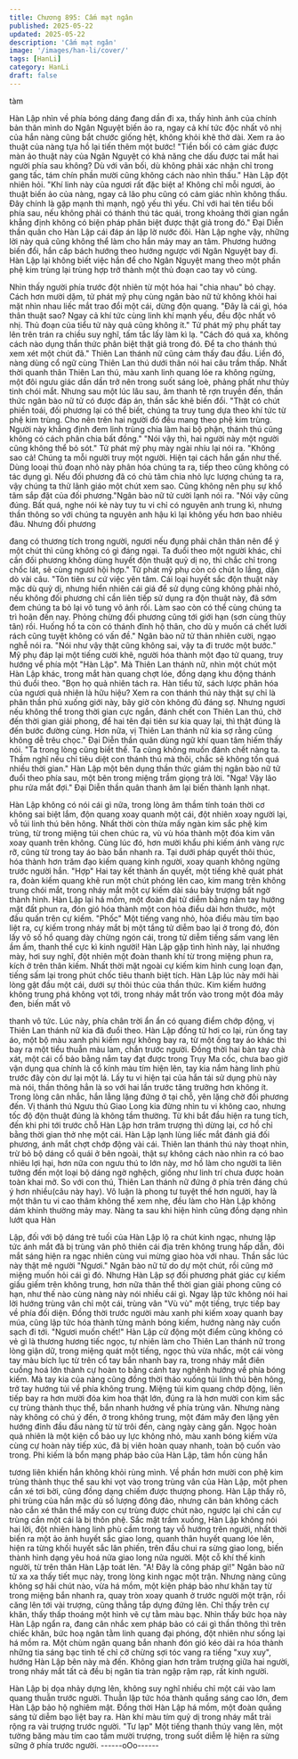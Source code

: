 ```yaml
---
title: Chương 895: Cấm mạt ngân
published: 2025-05-22
updated: 2025-05-22
description: 'Cấm mạt ngân'
image: '/images/han-li/cover/'
tags: [HanLi]
category: HanLi
draft: false
---
```


tàm

Hàn Lập nhìn về phía bóng dáng đang dần đi xa, thấy hình ảnh
của chính bản thân mình do Ngân Nguyệt biến ảo ra, ngay cả khí
tức độc nhất vô nhị của hắn nàng cũng bắt chước giống hệt,
không khỏi khẽ thở dài.
Xem ra ảo thuật của nàng tựa hồ lại tiến thêm một bước!
"Tiền bối có cảm giác được màn ảo thuật này của Ngân Nguyệt
có khả năng che dấu được tai mắt hai người phía sau không? Dù
với vãn bối, dù không phải xác nhận chỉ trong gang tấc, tám chín
phần mười cũng không cách nào nhìn thấu." Hàn Lập đột nhiên
hỏi.
"Khí linh này của ngươi rất đặc biệt a! Không chỉ mỗi ngươi, ảo
thuật biến ảo của nàng, ngay cả lão phu cũng có cảm giác nhìn
không thấu. Đây chính là gặp mạnh thì mạnh, ngộ yếu thì yếu.
Chỉ với hai tên tiểu bối phía sau, nếu không phải có thánh thú tác
quái, trong khoảng thời gian ngắn khẳng định không có biện pháp
phân biệt được thật giả trong đó." Đại Diễn thần quân cho Hàn
Lập cái đáp án lập lờ nước đôi.
Hàn Lập nghe vậy, những lời này quả cũng không thể làm cho
hắn mảy may an tâm.
Phương hướng biến đổi, hắn cấp bách hướng theo hướng ngược
với Ngân Nguyệt bay đi.
Hàn Lập lại không biết việc hắn để cho Ngân Nguyệt mang theo
một phần phệ kim trùng lại trùng hợp trở thành một thủ đoạn cao
tay vô cùng.

Nhìn thấy người phía trước đột nhiên từ một hóa hai "chia nhau"
bỏ chạy. Cách hơn mười dặm, tử phát mỹ phụ cùng ngân bào nữ
tử không khỏi hai mặt nhìn nhau liếc mắt trao đổi một cái, dừng
độn quang.
"Đây là cái gì, hóa thân thuật sao? Ngay cả khí tức cùng linh khí
mạnh yếu, đều độc nhất vô nhị. Thủ đoạn của tiểu tử này quả
cũng không ít." Tử phát mỹ phụ phất tay lên trên trán ra chiều suy
nghĩ, tấm tắc lấy làm kì lạ.
"Cách đó quá xa, không cách nào dụng thần thức phân biệt thật
giả trong đó. Để ta cho thánh thú xem xét một chút đã." Thiên Lan
thánh nữ cũng cảm thấy đau đầu.
Liền đó, nàng dùng cổ ngữ cùng Thiên Lan thú dưới thân nói hai
câu trầm thấp. Nhất thời quanh thân Thiên Lan thú, màu xanh linh
quang lóe ra không ngừng, một đôi ngưu giác dần dần trở nên
trong suốt sáng loè, phảng phất như thủy tinh chói mắt. Nhưng
sau một lúc lâu sau, âm thanh tê rợn truyền đến, thần thức ngân
bào nữ tử có được đáp án, thần sắc khẽ biến đổi.
"Thật có chút phiền toái, đối phương lại có thể biết, chúng ta truy
tung dựa theo khí tức từ phệ kim trùng. Cho nên trên hai người đó
đều mang theo phệ kim trùng. Người này khẳng định đem linh
trùng chia làm hai bộ phận, thánh thú cũng không có cách phân
chia bất đồng."
"Nói vậy thì, hai người này một người cũng không thể bỏ sót." Tử
phát mỹ phụ mày ngài nhíu lại nói ra.
"Không sao cả! Chúng ta mỗi người truy một người. Hiện tại cách
hắn gần như thế. Dùng looại thủ đoạn nhỏ này phân hóa chúng ta
ra, tiếp theo cũng không có tác dụng gì. Nếu đối phương đã có
chủ tâm chia nhỏ lực lượng chúng ta ra, vậy chúng ta thử lãnh
giáo một chút xem sao. Cũng không nên phụ sự khổ tâm sắp đặt
của đối phương."Ngân bào nữ tử cười lạnh nói ra.
"Nói vậy cũng đúng. Bất quá, nghe nói kẻ này tuy tu vi chỉ có
nguyên anh trung kì, nhưng thần thông so với chúng ta nguyên
anh hậu kì lại không yếu hơn bao nhiêu đâu. Nhưng đối phương

đang có thương tích trong người, ngươi nếu đụng phải chân thân
nên để ý một chút thì cũng không có gì đáng ngại. Ta đuổi theo
một người khác, chỉ cần đối phương không dùng huyết độn thuật
quỷ dị nọ, thì chắc chỉ trong chốc lát, sẽ cùng ngươi hội hợp." Tử
phát mỹ phụ còn có chút lo lắng, dặn dò vài câu.
"Tôn tiên sư cứ việc yên tâm. Cái loại huyết sắc độn thuật này
mặc dù quỷ dị, nhưng hiển nhiên cái giá để sử dụng cũng không
phải nhỏ, nếu không đối phương chỉ cần liên tiếp sử dụng ra độn
thuật này, đã sớm đem chúng ta bỏ lại vô tung vô ảnh rồi. Làm
sao còn có thể cùng chúng ta trì hoãn đến nay. Phỏng chừng đối
phương cũng tới giới hạn (sơn cùng thủy tân) rồi. Huống hồ ta còn
có thánh đỉnh hộ thân, cho dù y muốn cá chết lưới rách cũng tuyệt
không có vấn đề." Ngân bào nữ tử thản nhiên cười, ngạo nghễ
nói ra.
"Nói như vậy thật cũng không sai, vậy ta đi trước một bước." Mỹ
phụ đáp lại một tiếng cười khẽ, người hóa thành một đạo tử
quang, truy hướng về phía một "Hàn Lập".
Mà Thiên Lan thánh nữ, nhìn một chút một Hàn Lập khác, trong
mắt hàn quang chợt lóe, đồng dạng khu động thánh thú đuổi theo.
"Bọn họ quả nhiên tách ra. Hàn tiểu tử, sách lược phân hóa của
ngươi quả nhiên là hữu hiệu? Xem ra con thánh thú này thật sự
chỉ là phân thần phủ xuống giới này, bây giờ còn không đủ đáng
sợ. Nhưng ngươi nếu không thể trong thời gian cực ngắn, đánh
chết con Thiên Lan thú, chờ đến thời gian giải phong, để hai tên
đại tiên sư kia quay lại, thì thật đúng là đến bước đường cùng.
Hơn nữa, vị Thiên Lan thánh nữ kia sợ rằng cũng không dễ trêu
chọc." Đại Diễn thần quân dùng ngữ khí quan tâm hiếm thấy nói.
"Ta trong lòng cũng biết thế. Ta cũng không muốn đánh chết nàng
ta. Thầm nghĩ nếu chỉ tiêu diệt con thánh thú mà thôi, chắc sẽ
không tốn quá nhiều thời gian." Hàn Lập một bên dụng thần thức
giám thị ngân bào nữ tử đuổi theo phía sau, một bên trong miệng
trầm giọng trả lời.
"Nga! Vậy lão phu rửa mắt đợi." Đại Diễn thần quân thanh âm lại
biến thành lạnh nhạt.

Hàn Lập không có nói cái gì nữa, trong lòng âm thầm tính toán
thời cơ không sai biệt lắm, độn quang xoay quanh một cái, đột
nhiên xoay người lại, vỗ túi linh thú bên hông.
Nhất thời còn thừa mấy ngàn kim sắc phệ kim trùng, từ trong
miệng túi chen chúc ra, vù vù hóa thành một đóa kim vân xoay
quanh trên không.
Cùng lúc đó, hơn mười khẩu phi kiếm ánh vàng rực rỡ, cũng từ
trong tay áo bào bắn nhanh ra. Tại dưới pháp quyết thôi thúc, hóa
thành hơn trăm đạo kiếm quang kinh người, xoay quanh không
ngừng trước người hắn.
"Hợp"
Hai tay kết thành ấn quyết, một tiếng khẽ quát phát ra, đoàn kiếm
quang khẽ run một chút phóng lên cao, kim mang trên không
trung chói mắt, trong nháy mắt một cự kiếm dài sáu bảy trượng
bất ngờ thành hình.
Hàn Lập lại há mồm, một đoàn đại tử diễm bằng nắm tay hướng
mặt đất phun ra, đón gió hóa thành một con hỏa điểu dài hơn
thước, một đầu quấn trên cự kiếm.
"Phốc" Một tiếng vang nhỏ, hỏa điểu màu tím bạo liệt ra, cự kiếm
trong nháy mắt bị một tầng tử diễm bao lại ở trong đó, đón lấy vô
số hồ quang dày chừng ngón cái, trong tử diễm tiếng sấm vang
lên ầm ầm, thanh thế cực kì kinh người!
Hàn Lập gặp tình hình này, lại nhướng mày, hơi suy nghĩ, đột
nhiên một đoàn thanh khí từ trong miệng phun ra, kích ở trên thân
kiếm.
Nhất thời mặt ngoài cự kiếm kim hình cung loạn đạn, tiếng sấm
lại trong phút chốc tiêu thanh biệt tích.
Hàn Lập lúc này mới hài lòng gật đầu một cái, dưới sự thôi thúc
của thần thức. Kim kiếm hướng không trung phá không vọt tới,
trong nháy mắt trốn vào trong một đóa mây đen, biến mất vô

thanh vô tức.
Lúc này, phía chân trời ẩn ẩn có quang điểm chớp động, vị Thiên
Lan thánh nữ kia đã đuổi theo.
Hàn Lập đồng tử hơi co lại, rùn ống tay áo, một bộ màu xanh phi
kiếm ngự không bay ra, từ một ống tay áo khác thì bay ra một tiểu
thuẫn màu lam, chắn trước người.
Đồng thời hai bàn tay chà xát, một cái cổ bảo bằng nắm tay đạt
được trong Trụy Ma cốc, chưa bao giờ vận dụng qua chính là cổ
kính màu tím hiện lên, tay kia nắm hàng linh phù trước đây còn
dư lại một lá. Lấy tu vi hiện tại của hắn tái sử dụng phù này mà
nói, thần thông hẳn là so với hai lần trước tăng trưởng hơn không
ít.
Trong lòng cân nhắc, hắn lẳng lặng đứng ở tại chỗ, yên lặng chờ
đối phương đến.
Vị thánh thú Ngưu thủ Giao Long kia đừng nhìn tu vi không cao,
nhưng tốc độ độn thuật đúng là không tầm thường.
Từ khi bắt đầu hiện ra tung tích, đến khi phi tới trước chỗ Hàn
Lập hơn trăm trượng thì dừng lại, cơ hồ chỉ bằng thời gian thở
nhẹ một cái.
Hàn Lập lạnh lùng liếc mắt đánh giá đối phương, ánh mắt chợt
chớp động vài cái.
Thiên lan thánh thú này thoạt nhìn, trừ bỏ bộ dáng cổ quái ở bên
ngoài, thật sự không cách nào nhìn ra có bao nhiêu lợi hại, hơn
nữa con ngưu thú to lớn này, mơ hồ làm cho người ta liên tưởng
đến một loại bộ dáng ngờ nghệch, giống như linh trí chưa được
hoàn toàn khai mở. So với con thú, Thiên Lan thánh nữ đứng ở
phía trên đáng chú ý hơn nhiều(câu này hay). Vô luận là phong tư
tuyệt thế hơn người, hay là một thân tu vi cao thâm không thể
xem nhẹ, đều làm cho Hàn Lập không dám khinh thường mảy
may.
Nàng ta sau khi hiện hình cũng đồng dạng nhìn lướt qua Hàn

Lập, đối với bộ dáng trẻ tuối của Hàn Lập lộ ra chút kinh ngạc,
nhưng lập tức ánh mắt đã bị trùng vân phô thiên cái địa trên
không trung hấp dẫn, đôi mắt sáng hiện ra ngạc nhiên cùng vui
mừng giao hòa với nhau. Thần sắc lúc này thật mê người
"Ngươi." Ngân bào nữ tử do dự một chút, rồi cũng mở miệng
muốn hỏi cái gì đó.
Nhưng Hàn Lập sợ đối phương phát giác cự kiếm giấu giếm trên
không trung, hơn nữa thân thể thời gian giải phong cũng có hạn,
như thế nào cùng nàng này nói nhiều cái gì.
Ngay lập tức không nói hai lời hướng trùng vân chỉ một cái, trùng
vân "Vù vù" một tiếng, trực tiếp bay về phía đối diện. Đồng thời
trước người màu xanh phi kiếm xoay quanh bay múa, cũng lập
tức hóa thành từng mảnh bóng kiếm, hướng nàng này cuốn sạch
đi tới.
"Ngươi muốn chết!"
Hàn Lập cử động một điểm cũng không có vẻ gì là thương hương
tiếc ngọc, tự nhiên làm cho Thiên Lan thánh nữ trong lòng giận
dữ, trong miệng quát một tiếng, ngọc thủ vừa nhấc, một cái vòng
tay màu bích lục từ trên cổ tay bắn nhanh bay ra, trong nháy mắt
điên cuồng hoá lớn thành cự hoàn to bằng cánh tay nghênh
hướng về phía bóng kiếm.
Mà tay kia của nàng cũng đồng thời tháo xuống túi linh thú bên
hông, trở tay hướng túi về phía không trung.
Miệng túi kim quang chớp động, liên tiếp bay ra hơn mười đóa
kim hoa thật lớn, đúng ra là hơn mười con kim sắc cự trùng thành
thục thể, bắn nhanh hướng về phía trùng vân.
Nhưng nàng này không có chú ý đến, ở trong không trung, một
đám mây đen lặng yên hướng đỉnh đầu đầu nàng từ từ trôi đến,
càng ngày càng gần. Ngọc hoàn quả nhiên là một kiện cổ bảo uy
lực không nhỏ, màu xanh bóng kiếm vừa cùng cự hoàn này tiếp
xúc, đã bị viên hoàn quay nhanh, toàn bộ cuốn vào trong. Phi
kiếm là bổn mạng pháp bảo của Hàn Lập, tâm hồn cùng hắn

tương liên khiến hắn không khỏi rùng mình.
Về phần hơn mười con phệ kim trùng thành thục thể sau khi vọt
vào trong trùng vân của Hàn Lập, một phen cắn xé tơi bời, cũng
đồng dạng chiếm được thượng phong.
Hàn Lập thấy rõ, phi trùng của hắn mặc dù số lượng đông đảo,
nhưng căn bản không cách nào cắn xé thân thể mấy con cự trùng
được chút nào, ngược lại chỉ cần cự trùng cắn một cái là bị thôn
phệ.
Sắc mặt trầm xuống, Hàn Lập không nói hai lời, đột nhiên hàng
linh phù cầm trong tay vỗ hướng trên người, nhất thời biến ra một
ảo ảnh huyết sắc giao long, quanh thân huyết quang lóe lên, hiện
ra từng khối huyết sắc lân phiến, trên đầu chui ra sừng giao long,
biến thành hình dạng yêu hoá nửa giao long nửa người.
Một cỗ khí thế kinh người, từ trên thân Hàn Lập toát lên.
"A! Đây là công pháp gì!" Ngân bào nữ tử xa xa thấy tiết mục này,
trong lòng kinh ngạc một trận.
Nhưng nàng cũng không sợ hãi chút nào, vừa há mồm, một kiện
pháp bảo như khăn tay từ trong miệng bắn nhanh ra, quay tròn
xoay quanh ở trước người một trận, rồi căng lên tới vài trượng,
cũng thẳng tắp dựng đứng lên.
Chỉ thấy trên cự khăn, thấy thấp thoáng một hình vẽ cự tằm màu
bạc.
Nhìn thấy bức họa này Hàn Lập ngẩn ra, đang cân nhắc xem
pháp bảo có cái gì thần thông thì trên chiếc khăn, bức hoạ ngân
tằm linh quang đại phóng, đột nhiên như sống lại há mồm ra.
Một chùm ngân quang bắn nhanh đón gió kéo dài ra hóa thành
những tia sáng bạc tinh tế chỉ cỡ chừng sợi tóc vang ra tiếng "xuy
xuy", hướng Hàn Lập bên này mà đến.
Không gian hơn trăm trượng giữa hai người, trong nháy mắt tất
cả đều bị ngân tia tràn ngập rậm rạp, rất kinh người.

Hàn Lập bị dọa nhảy dựng lên, không suy nghĩ nhiều chỉ một cái
vào lam quang thuẫn trước người. Thuẫn lập tức hóa thành
quầng sáng cao lớn, đem Hàn Lập bảo hộ nghiêm mật. Đồng thời
Hàn Lập há mồm, một đoàn quầng sáng tử diễm bạo liệt bay ra.
Hàn khí màu tím quỷ dị trong nháy mắt trải rộng ra vài trượng
trước người.
"Tư lạp" Một tiếng thanh thúy vang lên, một tường băng màu tím
cao tầm mười trượng, trong suốt diễm lệ hiện ra sừng sững ở
phía trước người.
------oOo------
